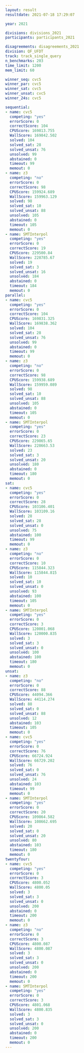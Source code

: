 ```yaml
---
layout: result
resultdate: 2021-07-18 17:29:07

year: 2021

divisions: divisions_2021
participants: participants_2021

disagreements: disagreements_2021
division: QF_UFDT
track: track_single_query
n_benchmarks: 203
time_limit: 1200
mem_limit: 60

winner_seq: cvc5
winner_par: cvc5
winner_sat: cvc5
winner_unsat: cvc5
winner_24s: cvc5

sequential:
- name: cvc5
  competing: "yes"
  errorScore: 0
  correctScore: 104
  CPUScore: 169813.755
  WallScore: 169842.502
  solved: 104
  solved_sat: 28
  solved_unsat: 76
  unsolved: 99
  abstained: 0
  timeout: 99
  memout: 0
- name: z3
  competing: "no"
  errorScore: 0
  correctScore: 98
  CPUScore: 159924.689
  WallScore: 159963.129
  solved: 98
  solved_sat: 10
  solved_unsat: 88
  unsolved: 105
  abstained: 0
  timeout: 105
  memout: 0
- name: SMTInterpol
  competing: "yes"
  errorScore: 0
  correctScore: 19
  CPUScore: 229500.84
  WallScore: 228785.67
  solved: 19
  solved_sat: 3
  solved_unsat: 16
  unsolved: 184
  abstained: 0
  timeout: 184
  memout: 0
parallel:
- name: cvc5
  competing: "yes"
  errorScore: 0
  correctScore: 104
  CPUScore: 169831.325
  WallScore: 169838.362
  solved: 104
  solved_sat: 28
  solved_unsat: 76
  unsolved: 99
  abstained: 0
  timeout: 99
  memout: 0
- name: z3
  competing: "no"
  errorScore: 0
  correctScore: 98
  CPUScore: 159938.689
  WallScore: 159959.089
  solved: 98
  solved_sat: 10
  solved_unsat: 88
  unsolved: 105
  abstained: 0
  timeout: 105
  memout: 0
- name: SMTInterpol
  competing: "yes"
  errorScore: 0
  correctScore: 23
  CPUScore: 229865.65
  WallScore: 228663.53
  solved: 23
  solved_sat: 3
  solved_unsat: 20
  unsolved: 180
  abstained: 0
  timeout: 180
  memout: 0
sat:
- name: cvc5
  competing: "yes"
  errorScore: 0
  correctScore: 28
  CPUScore: 103106.401
  WallScore: 103109.16
  solved: 28
  solved_sat: 28
  solved_unsat: 0
  unsolved: 75
  abstained: 100
  timeout: 99
  memout: 0
- name: z3
  competing: "no"
  errorScore: 0
  correctScore: 10
  CPUScore: 115844.323
  WallScore: 115844.815
  solved: 10
  solved_sat: 10
  solved_unsat: 0
  unsolved: 93
  abstained: 100
  timeout: 105
  memout: 0
- name: SMTInterpol
  competing: "yes"
  errorScore: 0
  correctScore: 3
  CPUScore: 120001.068
  WallScore: 120000.835
  solved: 3
  solved_sat: 3
  solved_unsat: 0
  unsolved: 100
  abstained: 100
  timeout: 180
  memout: 0
unsat:
- name: z3
  competing: "no"
  errorScore: 0
  correctScore: 88
  CPUScore: 44094.366
  WallScore: 44114.274
  solved: 88
  solved_sat: 0
  solved_unsat: 88
  unsolved: 12
  abstained: 103
  timeout: 105
  memout: 0
- name: cvc5
  competing: "yes"
  errorScore: 0
  correctScore: 76
  CPUScore: 66724.924
  WallScore: 66729.202
  solved: 76
  solved_sat: 0
  solved_unsat: 76
  unsolved: 24
  abstained: 103
  timeout: 99
  memout: 0
- name: SMTInterpol
  competing: "yes"
  errorScore: 0
  correctScore: 20
  CPUScore: 109864.582
  WallScore: 108662.695
  solved: 20
  solved_sat: 0
  solved_unsat: 20
  unsolved: 80
  abstained: 103
  timeout: 180
  memout: 0
twentyfour:
- name: cvc5
  competing: "yes"
  errorScore: 0
  correctScore: 3
  CPUScore: 4800.052
  WallScore: 4800.05
  solved: 3
  solved_sat: 3
  solved_unsat: 0
  unsolved: 200
  abstained: 0
  timeout: 200
  memout: 0
- name: z3
  competing: "no"
  errorScore: 0
  correctScore: 3
  CPUScore: 4800.087
  WallScore: 4800.087
  solved: 3
  solved_sat: 3
  solved_unsat: 0
  unsolved: 200
  abstained: 0
  timeout: 200
  memout: 0
- name: SMTInterpol
  competing: "yes"
  errorScore: 0
  correctScore: 3
  CPUScore: 4801.068
  WallScore: 4800.835
  solved: 3
  solved_sat: 3
  solved_unsat: 0
  unsolved: 200
  abstained: 0
  timeout: 200
  memout: 0
---
```

